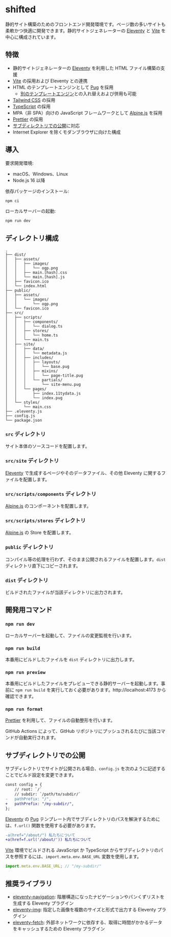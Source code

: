# shifted

静的サイト構築のためのフロントエンド開発環境です。ページ数の多いサイトも柔軟かつ快適に開発できます。静的サイトジェネレーターの [Eleventy](https://www.11ty.dev/) と [Vite](https://vitejs.dev/) を中心に構成されています。

## 特徴

- 静的サイトジェネレーターの [Eleventy](https://www.11ty.dev/) を利用した HTML ファイル構築の支援
- [Vite](https://vitejs.dev/) の採用および Eleventy との連携
- HTML のテンプレートエンジンとして [Pug](https://pugjs.org/api/getting-started.html) を採用
  - [別のテンプレートエンジン](https://www.11ty.dev/docs/languages/)との入れ替えおよび併用も可能
- [Tailwind CSS](https://tailwindcss.com/) の採用
- [TypeScript](https://www.typescriptlang.org/) の採用
- MPA（非 SPA）向けの JavaScript フレームワークとして [Alpine.js](https://alpinejs.dev/) を採用
- [Prettier](https://prettier.io/) の採用
- [サブディレクトリでの公開](#サブディレクトリでの公開)に対応
- Internet Explorer を除くモダンブラウザに向けた構成

## 導入

要求開発環境:

- macOS、Windows、Linux
- Node.js 16 以降

依存パッケージのインストール:

```bash
npm ci
```

ローカルサーバーの起動:

```bash
npm run dev
```

## ディレクトリ構成

```
.
├── dist/
│   ├── assets/
│   │   ├── images/
│   │   │   └── ogp.png
│   │   ├── main.[hash].css
│   │   └── main.[hash].js
│   ├── favicon.ico
│   └── index.html
├── public/
│   ├── assets/
│   │   └── images/
│   │       └── ogp.png
│   └── favicon.ico
├── src/
│   ├── scripts/
│   │   ├── components/
│   │   │   └── dialog.ts
│   │   ├── stores/
│   │   │   └── home.ts
│   │   └── main.ts
│   ├── site/
│   │   ├── data/
│   │   │   └── metadata.js
│   │   ├── includes/
│   │   │   ├── layouts/
│   │   │   │   └── base.pug
│   │   │   ├── mixins/
│   │   │   │   └── page-title.pug
│   │   │   └── partials/
│   │   │       └── site-menu.pug
│   │   └── pages/
│   │       ├── index.11tydata.js
│   │       └── index.pug
│   └── styles/
│       └── main.css
├── .eleventy.js
├── config.js
└── package.json
```

### `src` ディレクトリ

サイト本体のソースコードを配置します。

### `src/site` ディレクトリ

[Eleventy](https://www.11ty.dev/) で生成するページやそのデータファイル、その他 Eleventy に関するファイルを配置します。

### `src/scripts/components` ディレクトリ

[Alpine.js](https://alpinejs.dev/) のコンポーネントを配置します。

### `src/scripts/stores` ディレクトリ

[Alpine.js](https://alpinejs.dev/) の Store を配置します。

### `public` ディレクトリ

コンパイル等の処理を行わず、そのまま公開されるファイルを配置します。`dist` ディレクトリ直下にコピーされます。

### `dist` ディレクトリ

ビルドされたファイルが当該ディレクトリに出力されます。

## 開発用コマンド

### `npm run dev`

ローカルサーバーを起動して、ファイルの変更監視を行います。

### `npm run build`

本番用にビルドしたファイルを `dist` ディレクトリに出力します。

### `npm run preview`

本番用にビルドしたファイルをプレビューできる静的サーバーを起動します。事前に `npm run build` を実行しておく必要があります。http://localhost:4173 から確認できます。

### `npm run format`

[Prettier](https://prettier.io/) を利用して、ファイルの自動整形を行います。

GitHub Actions によって、GitHub リポジトリにプッシュされるたびに当該コマンドが自動実行されます。

## サブディレクトリでの公開

サブディレクトリでサイトが公開される場合、`config.js` を次のように記述することでビルド設定を変更できます。

```diff
const config = {
	// root: `/`
	// subdir: `/path/to/subdir/`
-	pathPrefix: "/",
+	pathPrefix: "/my-subdir/",
};
```

[Eleventy](https://www.11ty.dev/) の [Pug](https://pugjs.org/) テンプレート内でサブディレクトリのパスを解決するためには、`f.url()` 関数を使用する必要があります。

```diff
-a(href="/about/") 私たちについて
+a(href=f.url('/about/')) 私たちについて
```

[Vite](https://vitejs.dev/) 環境でビルドされる JavaScript か TypeScript からサブディレクトリのパスを参照するには、`import.meta.env.BASE_URL` 変数を使用します。

```javascript
import.meta.env.BASE_URL; // "/my-subdir/"
```

## 推奨ライブラリ

- [eleventy-navigation](https://www.11ty.dev/docs/plugins/navigation/): 階層構造になったナビゲーションやパンくずリストを生成する Eleventy プラグイン
- [eleventy-img](https://www.11ty.dev/docs/plugins/image/): 指定した画像を複数のサイズと形式で出力する Eleventy プラグイン
- [eleventy-fetch](https://www.11ty.dev/docs/plugins/fetch/): 外部ネットワークに依存する、取得に時間がかかるデータをキャッシュするための Eleventy プラグイン
